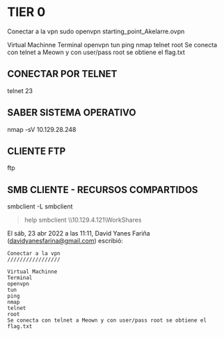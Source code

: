 TIER 0
=================
Conectar a la vpn
sudo openvpn starting_point_Akelarre.ovpn

 

Virtual Machinne
Terminal
openvpn
tun
ping
nmap
telnet
root
Se conecta con telnet a Meown y con user/pass root se obtiene el flag.txt

CONECTAR POR TELNET
-------------------
telnet <ip> 23

SABER SISTEMA OPERATIVO
-------------------
nmap -sV 10.129.28.248

CLIENTE FTP
-------------------
ftp

SMB CLIENTE - RECURSOS COMPARTIDOS
--------------------------------------
smbclient -L
smbclient
 > help
smbclient \\\\10.129.4.121\\WorkShares

El sáb, 23 abr 2022 a las 11:11, David Yanes Fariña (<davidyanesfarina@gmail.com>) escribió:


    Conectar a la vpn
    /////////////////

    Virtual Machinne
    Terminal
    openvpn
    tun
    ping
    nmap
    telnet
    root
    Se conecta con telnet a Meown y con user/pass root se obtiene el flag.txt